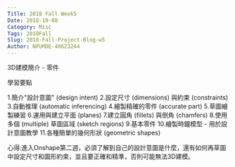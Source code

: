 ```yaml
---
Title: 2018 Fall Week5
Date: 2018-10-08
Category: Misc
Tags: 2018Fall
Slug: 2018-Fall-Project-Blog-w5
Author: NFUMDE-40623244
---
```


<!-- PELICAN_END_SUMMARY -->

3D建模簡介 - 零件

學習要點

1.簡介"設計意圖" (design intent)
2.設定尺寸 (dimensions) 與約束 (constraints)
3.自動推理 (automatic inferencing)
4.繪製精確的零件 (accurate part)
5.草圖繪製練習
6.運用與建立平面 (planes)
7.建立圓角 (fillets) 與倒角 (chamfers)
8.使用多個 (multiple) 草圖區域 (sketch regions)
9.基本零件
10.繪製時鐘模型 - 用於設計意圖教學
11.各種簡單的幾何形狀 (geometric shapes)

心得:進入Onshape第二週，必須了解到自己的設計意圖是什麼，還有如何再草圖中設定尺寸和圖形約束，並且要正確和精準，否則可能無法3D建模。